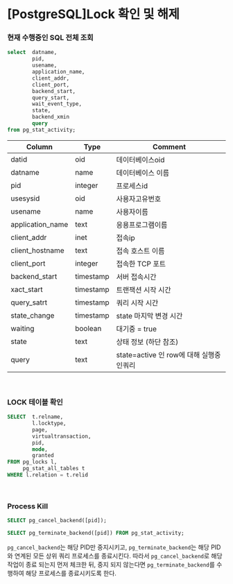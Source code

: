 # [PostgreSQL]Lock 확인 및 해제

### 현재 수행중인 SQL 전체 조회
```sql
select  datname, 
        pid, 
        usename, 
        application_name, 
        client_addr, 
        client_port, 
        backend_start, 
        query_start, 
        wait_event_type, 
        state, 
        backend_xmin
        query 
from pg_stat_activity;
```

|Column|Type|Comment|
|----|----|----|
|datid |oid |데이터베이스oid|
|datname |name |데이터베이스 이름|
|pid |integer |프로세스id|
|usesysid |oid |사용자고유번호|
|usename |name |사용자이름|
|application_name |text |응용프로그램이름|
|client_addr |inet |접속ip|
|client_hostname |text |접속 호스트 이름|
|client_port |integer |접속한 TCP 포트|
|backend_start |timestamp |서버 접속시간|
|xact_start |timestamp |트랜잭션 시작 시간|
|query_satrt |timestamp |쿼리 시작 시간|
|state_change |timestamp |state 마지막 변경 시간|
|waiting |boolean |대기중 = true|
|state |text |상태 정보 (하단 참조)|
|query |text |state=active 인 row에 대해 실행중인쿼리|

</br>

### LOCK 테이블 확인
```sql
SELECT  t.relname,
        l.locktype,
        page,
        virtualtransaction,
        pid,
        mode,
        granted
FROM pg_locks l,
	 pg_stat_all_tables t
WHERE l.relation = t.relid
```

</br>

### Process Kill
```sql
SELECT pg_cancel_backend([pid]);

SELECT pg_terminate_backend([pid]) FROM pg_stat_activity;
```
`pg_cancel_backend`는 해당 PID만 중지시키고, `pg_terminate_backend`는 해당 PID와 연계된 모든 상위 쿼리 프로세스를 종료시킨다. 
따라서 `pg_cancel_backend`로 해당 작업이 종료 되는지 먼저 체크한 뒤, 중지 되지 않는다면 `pg_terminate_backend`를 수행하여 해당 프로세스를 종료시키도록 한다.
